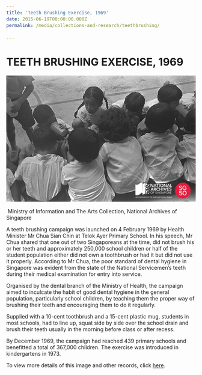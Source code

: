```yaml
---
title: 'Teeth Brushing Exercise, 1969'
date: 2015-06-19T00:00:00.000Z
permalink: /media/collections-and-research/teethbrushing/

---
```



<iframe id="pxcelframe" src="//t.sharethis.com/a/t_.htm?ver=0.345.16985&amp;cid=c010#rnd=1577953698780&amp;cid=c010&amp;dmn=www.nas.gov.sg&amp;tt=t.dhj&amp;dhjLcy=65&amp;lbl=pxcel&amp;flbl=pxcel&amp;ll=d&amp;ver=0.345.16985&amp;ell=d&amp;cck=__stid&amp;pn=%2Fblogs%2Farchivistpick%2Fteeth-brushing%2F&amp;qs=na&amp;rdn=www.nas.gov.sg&amp;rpn=%2Fblogs%2Farchivistpick%2F2015%2F06%2F&amp;rqs=na&amp;cc=SG&amp;cont=AS&amp;ipaddr=" style="display: none;"></iframe>

# TEETH BRUSHING EXERCISE, 1969

![Ministry of Information and The Arts Collection, National Archives of Singapore](../../../images/blogs/2015-06-19-l.jpg)

​						Ministry of Information and The Arts Collection, National Archives of Singapore

A teeth brushing campaign was launched on 4 February 1969 by Health Minister Mr Chua Sian Chin at Telok Ayer Primary School. In his speech, Mr Chua shared that one out of two Singaporeans at the time, did not brush his or her teeth and approximately 250,000 school children or half of the student population either did not own a toothbrush or had it but did not use it properly. According to Mr Chua, the poor standard of dental hygiene in Singapore was evident from the state of the National Servicemen’s teeth during their medical examination for entry into service.

Organised by the dental branch of the Ministry of Health, the campaign aimed to inculcate the habit of good dental hygiene in the general population, particularly school children, by teaching them the proper way of brushing their teeth and encouraging them to do it regularly.

Supplied with a 10-cent toothbrush and a 15-cent plastic mug, students in most schools, had to line up, squat side by side over the school drain and brush their teeth usually in the morning before class or after recess.

By December 1969, the campaign had reached 439 primary schools and benefitted a total of 367,000 children. The exercise was introduced in kindergartens in 1973.

To view more details of this image and other records, click [here](http://www.nas.gov.sg/archivesonline/photographs/record-details/329693cc-1162-11e3-83d5-0050568939ad).